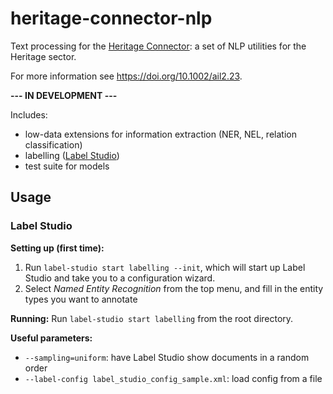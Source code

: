 # heritage-connector-nlp

Text processing for the [Heritage Connector](https://github.com/TheScienceMuseum/heritage-connector): a set of NLP utilities for the Heritage sector.

For more information see https://doi.org/10.1002/ail2.23.

**--- IN DEVELOPMENT ---**

Includes:

- low-data extensions for information extraction (NER, NEL, relation classification)
- labelling ([Label Studio](https://labelstud.io/))
- test suite for models

## Usage

### Label Studio

**Setting up (first time):**

1. Run `label-studio start labelling --init`, which will start up Label Studio and take you to a configuration wizard. 
2. Select *Named Entity Recognition* from the top menu, and fill in the entity types you want to annotate

**Running:** Run `label-studio start labelling` from the root directory.

**Useful parameters:**

- `--sampling=uniform`: have Label Studio show documents in a random order
- `--label-config label_studio_config_sample.xml`: load config from a file
